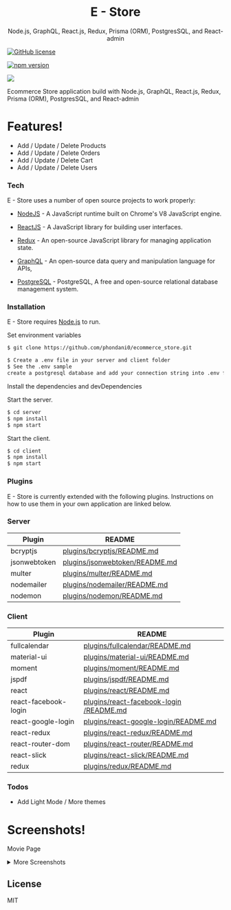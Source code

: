 <h1 align="center">
E - Store
</h1>
<p align="center">
Node.js, GraphQL, React.js, Redux, Prisma (ORM), PostgresSQL, and React-admin
</p>

[![GitHub license](https://www.gnu.org/graphics/gplv3-with-text-136x68.png)](https://github.com/facebook/react/blob/master/LICENSE) 


[![npm version](https://img.shields.io/npm/v/react.svg?style=flat)](https://www.npmjs.com/package/react) 


![](https://visitor-badge.laobi.icu/badge?page_id=phondani0.ecommerce_store)

Ecommerce Store application build with Node.js, GraphQL, React.js, Redux, Prisma (ORM), PostgresSQL, and React-admin


# Features!

  - Add / Update / Delete Products
  - Add / Update / Delete Orders
  - Add / Update / Delete Cart
  - Add / Update / Delete Users 


### Tech
E - Store uses a number of open source projects to work properly:

* [NodeJS](https://nodejs.org/) - A JavaScript runtime built on Chrome's V8 JavaScript engine.

* [ReactJS](https://reactjs.org/) - A JavaScript library for building user interfaces.

* [Redux](https://redux.js.org/) - An open-source JavaScript library for managing application state.

* [GraphQL](https://graphql.org/) - An open-source data query and manipulation language for APIs,

* [PostgreSQL](https://www.postgresql.org/) - PostgreSQL, A free and open-source relational database management system.


### Installation

E - Store requires [Node.js](https://nodejs.org/)  to run.

Set environment variables 

```sh
$ git clone https://github.com/phondani0/ecommerce_store.git

$ Create a .env file in your server and client folder
$ See the .env sample
create a postgresql database and add your connection string into .env file
```

Install the dependencies and devDependencies

Start the server.

```sh
$ cd server 
$ npm install 
$ npm start
```

Start the client.

```sh
$ cd client 
$ npm install 
$ npm start
```


### Plugins

E - Store is currently extended with the following plugins. Instructions on how to use them in your own application are linked below.

### Server


| Plugin | README |
| ------ | ------ |
| bcryptjs | [plugins/bcryptjs/README.md](https://github.com/dcodeIO/bcrypt.js/blob/master/README.md) |
| jsonwebtoken | [plugins/jsonwebtoken/README.md](https://github.com/auth0/node-jsonwebtoken/blob/master/README.md) |
| multer | [plugins/multer/README.md](https://github.com/expressjs/multer/blob/master/README.md)|
| nodemailer | [plugins/nodemailer/README.md](https://github.com/nodemailer/nodemailer/blob/master/README.md) |
| nodemon | [plugins/nodemon/README.md](https://github.com/remy/nodemon/blob/master/README.md) |

### Client

| Plugin | README |
| ------ | ------ |
| fullcalendar | [plugins/fullcalendar/README.md](https://github.com/fullcalendar/fullcalendar/blob/master/README.md) |
| material-ui | [plugins/material-ui/README.md](https://github.com/mui-org/material-ui/blob/master/README.md) |
| moment | [plugins/moment/README.md](https://www.npmjs.com/package/@date-io/moment?activeTab=readme) |
| jspdf | [plugins/jspdf/README.md](https://github.com/MrRio/jsPDF) |
| react | [plugins/react/README.md](https://github.com/facebook/react/blob/master/README.md) |
| react-facebook-login | [plugins/react-facebook-login /README.md](https://github.com/keppelen/react-facebook-login/blob/master/README.md) |
| react-google-login | [plugins/react-google-login/README.md](https://www.npmjs.com/package/react-google-login) |
| react-redux | [plugins/react-redux/README.md](https://github.com/reduxjs/react-redux) |
| react-router-dom | [plugins/react-router/README.md](https://github.com/ReactTraining/react-router/blob/master/README.md) |
| react-slick | [plugins/react-slick/README.md](https://github.com/akiran/react-slick) |
| redux | [plugins/redux/README.md](https://github.com/reduxjs/redux)|

### Todos

 - Add Light Mode / More themes



# Screenshots! 

Movie Page

<details>
  <summary>More Screenshots</summary>
  Booking Page
  
</details>



License
----

MIT
